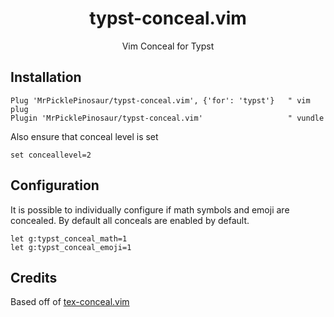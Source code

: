 <div align="center">

# typst-conceal.vim

Vim Conceal for Typst

</div>

## Installation

```
Plug 'MrPicklePinosaur/typst-conceal.vim', {'for': 'typst'}   " vim plug
Plugin 'MrPicklePinosaur/typst-conceal.vim'                   " vundle
```

Also ensure that conceal level is set
```vimscript
set conceallevel=2
```

## Configuration

It is possible to individually configure if math symbols and emoji are
concealed. By default all conceals are enabled by default.
```vimscript
let g:typst_conceal_math=1
let g:typst_conceal_emoji=1
```

## Credits

Based off of [tex-conceal.vim](https://github.com/KeitaNakamura/tex-conceal.vim)
